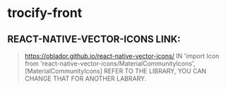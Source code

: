 # trocify-front

## REACT-NATIVE-VECTOR-ICONS LINK:
> https://oblador.github.io/react-native-vector-icons/
IN 'import Icon from 'react-native-vector-icons/MaterialCommunityIcons', [MaterialCommunityIcons] REFER TO THE LIBRARY,
YOU CAN CHANGE THAT FOR ANOTHER LABRARY.